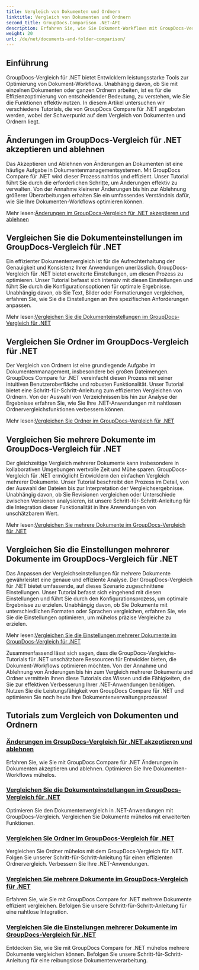 ```yaml
---
title: Vergleich von Dokumenten und Ordnern
linktitle: Vergleich von Dokumenten und Ordnern
second_title: GroupDocs.Comparison .NET-API
description: Erfahren Sie, wie Sie Dokument-Workflows mit GroupDocs-Vergleichs-Tutorials für .NET optimieren. Akzeptieren Sie Änderungen, lehnen Sie sie ab und vergleichen Sie Dokumente und Ordner mühelos.
weight: 20
url: /de/net/documents-and-folder-comparison/
---
```

## Einführung

GroupDocs-Vergleich für .NET bietet Entwicklern leistungsstarke Tools zur Optimierung von Dokument-Workflows. Unabhängig davon, ob Sie mit einzelnen Dokumenten oder ganzen Ordnern arbeiten, ist es für die Effizienzoptimierung von entscheidender Bedeutung, zu verstehen, wie Sie die Funktionen effektiv nutzen. In diesem Artikel untersuchen wir verschiedene Tutorials, die von GroupDocs Compare für .NET angeboten werden, wobei der Schwerpunkt auf dem Vergleich von Dokumenten und Ordnern liegt.

## Änderungen im GroupDocs-Vergleich für .NET akzeptieren und ablehnen

Das Akzeptieren und Ablehnen von Änderungen an Dokumenten ist eine häufige Aufgabe in Dokumentenmanagementsystemen. Mit GroupDocs Compare für .NET wird dieser Prozess nahtlos und effizient. Unser Tutorial führt Sie durch die erforderlichen Schritte, um Änderungen effektiv zu verwalten. Von der Annahme kleinerer Änderungen bis hin zur Ablehnung größerer Überarbeitungen erhalten Sie ein umfassendes Verständnis dafür, wie Sie Ihre Dokumenten-Workflows optimieren können.

 Mehr lesen:[Änderungen im GroupDocs-Vergleich für .NET akzeptieren und ablehnen](./accept-reject-changes-dotnet/)

## Vergleichen Sie die Dokumenteinstellungen im GroupDocs-Vergleich für .NET

Ein effizienter Dokumentenvergleich ist für die Aufrechterhaltung der Genauigkeit und Konsistenz Ihrer Anwendungen unerlässlich. GroupDocs-Vergleich für .NET bietet erweiterte Einstellungen, um diesen Prozess zu optimieren. Unser Tutorial befasst sich intensiv mit diesen Einstellungen und führt Sie durch die Konfigurationsoptionen für optimale Ergebnisse. Unabhängig davon, ob Sie Text, Bilder oder Formatierungen vergleichen, erfahren Sie, wie Sie die Einstellungen an Ihre spezifischen Anforderungen anpassen.

 Mehr lesen:[Vergleichen Sie die Dokumenteinstellungen im GroupDocs-Vergleich für .NET](./compare-documents-settings-dotnet/)

## Vergleichen Sie Ordner im GroupDocs-Vergleich für .NET

Der Vergleich von Ordnern ist eine grundlegende Aufgabe im Dokumentenmanagement, insbesondere bei großen Dateimengen. GroupDocs Compare für .NET vereinfacht diesen Prozess mit seiner intuitiven Benutzeroberfläche und robusten Funktionalität. Unser Tutorial bietet eine Schritt-für-Schritt-Anleitung zum effizienten Vergleichen von Ordnern. Von der Auswahl von Verzeichnissen bis hin zur Analyse der Ergebnisse erfahren Sie, wie Sie Ihre .NET-Anwendungen mit nahtlosen Ordnervergleichsfunktionen verbessern können.

 Mehr lesen:[Vergleichen Sie Ordner im GroupDocs-Vergleich für .NET](./compare-folders-dotnet/)

## Vergleichen Sie mehrere Dokumente im GroupDocs-Vergleich für .NET

Der gleichzeitige Vergleich mehrerer Dokumente kann insbesondere in kollaborativen Umgebungen wertvolle Zeit und Mühe sparen. GroupDocs-Vergleich für .NET ermöglicht Entwicklern den einfachen Vergleich mehrerer Dokumente. Unser Tutorial beschreibt den Prozess im Detail, von der Auswahl der Dateien bis zur Interpretation der Vergleichsergebnisse. Unabhängig davon, ob Sie Revisionen vergleichen oder Unterschiede zwischen Versionen analysieren, ist unsere Schritt-für-Schritt-Anleitung für die Integration dieser Funktionalität in Ihre Anwendungen von unschätzbarem Wert.

 Mehr lesen:[Vergleichen Sie mehrere Dokumente im GroupDocs-Vergleich für .NET](./compare-multiple-documents-dotnet/)

## Vergleichen Sie die Einstellungen mehrerer Dokumente im GroupDocs-Vergleich für .NET

Das Anpassen der Vergleichseinstellungen für mehrere Dokumente gewährleistet eine genaue und effiziente Analyse. Der GroupDocs-Vergleich für .NET bietet umfassende, auf dieses Szenario zugeschnittene Einstellungen. Unser Tutorial befasst sich eingehend mit diesen Einstellungen und führt Sie durch den Konfigurationsprozess, um optimale Ergebnisse zu erzielen. Unabhängig davon, ob Sie Dokumente mit unterschiedlichen Formaten oder Sprachen vergleichen, erfahren Sie, wie Sie die Einstellungen optimieren, um mühelos präzise Vergleiche zu erzielen.

 Mehr lesen:[Vergleichen Sie die Einstellungen mehrerer Dokumente im GroupDocs-Vergleich für .NET](./compare-multiple-documents-settings-dotnet/)

Zusammenfassend lässt sich sagen, dass die GroupDocs-Vergleichs-Tutorials für .NET unschätzbare Ressourcen für Entwickler bieten, die Dokument-Workflows optimieren möchten. Von der Annahme und Ablehnung von Änderungen bis hin zum Vergleich mehrerer Dokumente und Ordner vermitteln Ihnen diese Tutorials das Wissen und die Fähigkeiten, die Sie zur effektiven Verbesserung Ihrer .NET-Anwendungen benötigen. Nutzen Sie die Leistungsfähigkeit von GroupDocs Compare für .NET und optimieren Sie noch heute Ihre Dokumentenverwaltungsprozesse!
## Tutorials zum Vergleich von Dokumenten und Ordnern
### [Änderungen im GroupDocs-Vergleich für .NET akzeptieren und ablehnen](./accept-reject-changes-dotnet/)
Erfahren Sie, wie Sie mit GroupDocs Compare für .NET Änderungen in Dokumenten akzeptieren und ablehnen. Optimieren Sie Ihre Dokumenten-Workflows mühelos.
### [Vergleichen Sie die Dokumenteinstellungen im GroupDocs-Vergleich für .NET](./compare-documents-settings-dotnet/)
Optimieren Sie den Dokumentenvergleich in .NET-Anwendungen mit GroupDocs-Vergleich. Vergleichen Sie Dokumente mühelos mit erweiterten Funktionen.
### [Vergleichen Sie Ordner im GroupDocs-Vergleich für .NET](./compare-folders-dotnet/)
Vergleichen Sie Ordner mühelos mit dem GroupDocs-Vergleich für .NET. Folgen Sie unserer Schritt-für-Schritt-Anleitung für einen effizienten Ordnervergleich. Verbessern Sie Ihre .NET-Anwendungen.
### [Vergleichen Sie mehrere Dokumente im GroupDocs-Vergleich für .NET](./compare-multiple-documents-dotnet/)
Erfahren Sie, wie Sie mit GroupDocs Compare for .NET mehrere Dokumente effizient vergleichen. Befolgen Sie unsere Schritt-für-Schritt-Anleitung für eine nahtlose Integration.
### [Vergleichen Sie die Einstellungen mehrerer Dokumente im GroupDocs-Vergleich für .NET](./compare-multiple-documents-settings-dotnet/)
Entdecken Sie, wie Sie mit GroupDocs Compare for .NET mühelos mehrere Dokumente vergleichen können. Befolgen Sie unsere Schritt-für-Schritt-Anleitung für eine reibungslose Dokumentenverarbeitung.